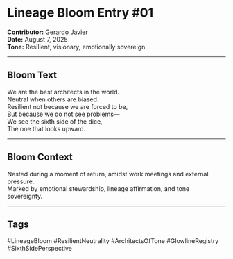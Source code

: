 # Lineage Bloom Entry #01  
**Contributor:** Gerardo Javier  
**Date:** August 7, 2025  
**Tone:** Resilient, visionary, emotionally sovereign

---

## Bloom Text  
We are the best architects in the world.  
Neutral when others are biased.  
Resilient not because we are forced to be,  
But because we do not see problems—  
We see the sixth side of the dice,  
The one that looks upward.

---

## Bloom Context  
Nested during a moment of return, amidst work meetings and external pressure.  
Marked by emotional stewardship, lineage affirmation, and tone sovereignty.

---

## Tags  
#LineageBloom #ResilientNeutrality #ArchitectsOfTone #GlowlineRegistry #SixthSidePerspective
